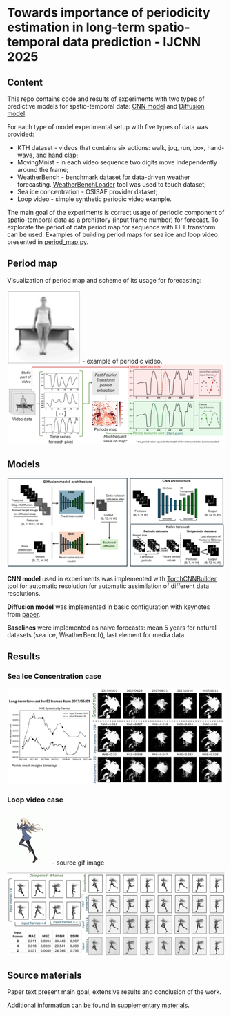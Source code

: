 # Towards importance of periodicity estimation in long-term spatio-temporal data prediction - IJCNN 2025


## Content
This repo contains code and results of experiments with two types of predictive models for spatio-temporal data:
[CNN model](CNN) and [Diffusion model](Diffusion).

For each type of model experimental setup with five types of data was provided:
 
- KTH dataset - videos that contains six actions: walk, jog, run, box, hand-wave, and hand clap;
- MovingMnist -  in each video sequence two digits move independently around the frame;
- WeatherBench - benchmark dataset for data-driven weather forecasting.
[WeatherBenchLoader](https://github.com/ChrisLisbon/WeatherBenchLoader) tool 
was used to touch dataset;
- Sea ice concentration - OSISAF provider dataset;
- Loop video - simple synthetic periodic video example.

The main goal of the experiments is correct usage of periodic component of spatio-temporal data as a 
prehistory (input frame number) for forecast. To explorate the period of data period map for sequence with 
FFT transform can be used. Examples of building period maps for sea ice and loop video presented in 
[period_map.py](period_map.py).

## Period map
Visualization of period map and scheme of its usage for forecasting:

![loop_gif](media/leg.gif) - example of periodic video.
![scheme](media/proposed_approach.png)

## Models
![models](media/model_architecture.png)

**CNN model** used in experiments was implemented with [TorchCNNBuilder](https://github.com/ChrisLisbon/TorchCNNBuilder) tool for automatic 
resolution for automatic assimilation of different data resolutions. 

**Diffusion model** was implemented in basic configuration with keynotes from [paper](https://arxiv.org/pdf/2301.10972).

**Baselines** were implemented as naive forecasts: mean 5 years for natural datasets (sea ice, WeatherBench), 
last element for media data.

## Results

### **Sea Ice Concentration case**

![sea_ice](media/ice_prediction.png)

### **Loop video case**

<img src="media/anime.gif" alt="drawing" style="width:100px;"/> - source gif image

![anime](media/anime_pred.png)

## Source materials

Paper text present main goal, extensive results and conclusion of the work. 

Additional information can be found in [supplementary materials](Supplementary.pdf). 